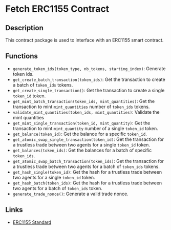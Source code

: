 # Fetch ERC1155 Contract

## Description

This contract package is used to interface with an ERC1155 smart contract.

## Functions

- `generate_token_ids(token_type, nb_tokens, starting_index)`: Generate token ids.
- `get_create_batch_transaction(token_ids)`: Get the transaction to create a batch of `token_ids` tokens.
- `get_create_single_transaction()`: Get the transaction to create a single `token_id` token.
- `get_mint_batch_transaction(token_ids, mint_quantities)`: Get the transaction to mint `mint_quantities` number of `token_ids` tokens.
- `validate_mint_quantities(token_ids, mint_quantities)`: Validate the mint quantities
- `get_mint_single_transaction(token_id, mint_quantity)`: Get the transaction to mint `mint_quantity` number of a single `token_id` token.
- `get_balance(token_id)`: Get the balance for a specific `token_id`.
- `get_atomic_swap_single_transaction(token_id)`: Get the transaction for a trustless trade between two agents for a single `token_id` token.
- `get_balances(token_ids)`: Get the balances for a batch of specific `token_ids`.
- `get_atomic_swap_batch_transaction(token_ids)`: Get the transaction for a trustless trade between two agents for a batch of `token_ids` tokens.
- `get_hash_single(token_id)`: Get the hash for a trustless trade between two agents for a single `token_id` token.
- `get_hash_batch(token_ids)`: Get the hash for a trustless trade between two agents for a batch of `token_ids` token.
- `generate_trade_nonce()`: Generate a valid trade nonce.


## Links

- <a href="https://eips.ethereum.org/EIPS/eip-1155" target="_blank">ERC1155 Standard</a>
